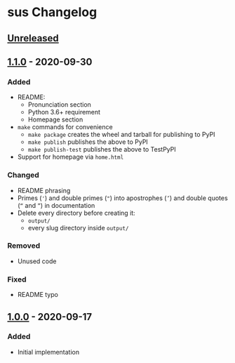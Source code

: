 # sus Changelog

<!--
- Added: for new features
- Changed for changes in existing functionality
- Deprecated: for soon-to-be removed features
- Removed: for now removed features
- Fixed: for any bug fixes
- Security: in case of vulnerabilities
-->


## [Unreleased]


## [1.1.0] - 2020-09-30

### Added
- README:
  - Pronunciation section
  - Python 3.6+ requirement
  - Homepage section
- `make` commands for convenience
  - `make package` creates the wheel and tarball for publishing to PyPI
  - `make publish` publishes the above to PyPI
  - `make publish-test` publishes the above to TestPyPI
- Support for homepage via `home.html`

### Changed
- README phrasing
- Primes (`'`) and double primes (`"`) into apostrophes (`’`) and double quotes (`“` and `”`) in documentation
- Delete every directory before creating it:
  - `output/`
  - every slug directory inside `output/`

### Removed
- Unused code

### Fixed
- README typo


## [1.0.0] - 2020-09-17

### Added
- Initial implementation


[Unreleased]: https://github.com/nkantar/sus/compare/1.1.0...HEAD
[1.1.0]: https://github.com/nkantar/sus/compare/1.0.0...1.1.0
[1.0.0]: https://github.com/nkantar/sus/releases/tag/1.0.0

